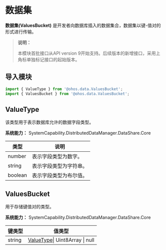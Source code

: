 # 数据集

**数据集(ValuesBucket)** 是开发者向数据库插入的数据集合，数据集以键-值对的形式进行传输。

>**说明：**
>
>本模块首批接口从API version 9开始支持。后续版本的新增接口，采用上角标单独标记接口的起始版本。


## 导入模块

```ts
import { ValueType } from '@ohos.data.ValuesBucket';
import { ValuesBucket } from '@ohos.data.ValuesBucket';
```

## ValueType

该类型用于表示数据库允许的数据字段类型。

**系统能力：**  SystemCapability.DistributedDataManager.DataShare.Core

| 类型    | 说明                 |
| ------- | -------------------- |
| number  | 表示字段类型为数字。   |
| string  | 表示字段类型为字符串。 |
| boolean | 表示字段类型为布尔值。 |

## ValuesBucket

用于存储键值对的类型。

**系统能力：**  SystemCapability.DistributedDataManager.DataShare.Core

| 键类型          | 值类型                                      | 
| ------------- | --------------------------------------------- | 
|  string | [ValueType](#valuetype)\| Uint8Array \| null | 
